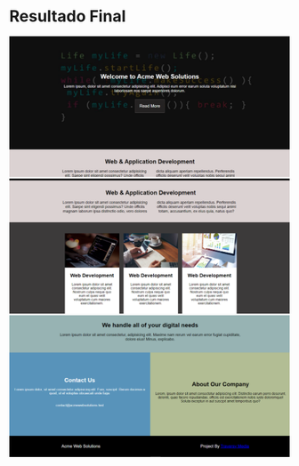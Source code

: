 <h1>Resultado Final</h1>
<img src="https://github.com/Mariianah-Santos/projetos/blob/main/projeto08-landing-page/parte1.png"/>
<img src="https://github.com/Mariianah-Santos/projetos/blob/main/projeto08-landing-page/parte2.png"/>
<img src="https://github.com/Mariianah-Santos/projetos/blob/main/projeto08-landing-page/parte3.png"/>